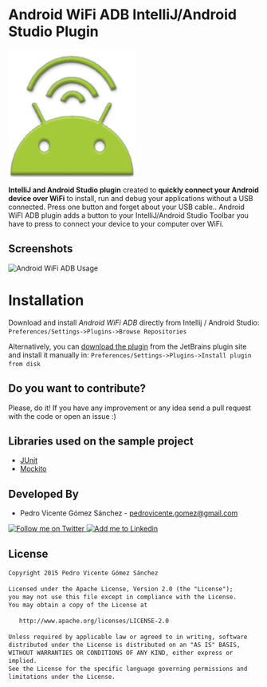 Android WiFi ADB IntelliJ/Android Studio Plugin
===============================================
![Android WiFi ADB][1]

**IntelliJ and Android Studio plugin** created to **quickly connect your Android device over WiFi** to install, run and debug your applications without a USB connected. Press one button and forget about your USB cable..
Android WiFI ADB plugin adds a button to your IntelliJ/Android Studio Toolbar you have to press to connect your device to your computer over WiFi.  

Screenshots
-----------

![Android WiFi ADB Usage][2]

Installation
========

Download and install *Android WiFi ADB* directly from Intellij / Android Studio:
`Preferences/Settings->Plugins->Browse Repositories` 

Alternatively, you can [download the plugin](http://plugins.jetbrains.com) from the JetBrains plugin site and install it manually in:
`Preferences/Settings->Plugins->Install plugin from disk` 

Do you want to contribute?
--------------------------

Please, do it! If you have any improvement or any idea send a pull request with the code or open an issue :)

Libraries used on the sample project
------------------------------------

* [JUnit][3]
* [Mockito][4]

Developed By
------------

* Pedro Vicente Gómez Sánchez - <pedrovicente.gomez@gmail.com>

<a href="https://twitter.com/pedro_g_s">
  <img alt="Follow me on Twitter" src="http://imageshack.us/a/img812/3923/smallth.png" />
</a>
<a href="https://es.linkedin.com/in/pedrovgs">
  <img alt="Add me to Linkedin" src="http://imageshack.us/a/img41/7877/smallld.png" />
</a>

License
-------

    Copyright 2015 Pedro Vicente Gómez Sánchez

    Licensed under the Apache License, Version 2.0 (the "License");
    you may not use this file except in compliance with the License.
    You may obtain a copy of the License at

       http://www.apache.org/licenses/LICENSE-2.0

    Unless required by applicable law or agreed to in writing, software
    distributed under the License is distributed on an "AS IS" BASIS,
    WITHOUT WARRANTIES OR CONDITIONS OF ANY KIND, either express or implied.
    See the License for the specific language governing permissions and
    limitations under the License.

[1]: ./art/AndroidWiFiADBIcon.png
[2]: ./screenshot1.gif
[3]: https://github.com/junit-team/junit
[4]: https://github.com/mockito/mockito